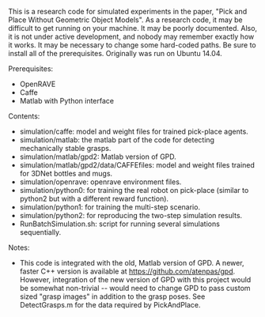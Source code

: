 This is a research code for simulated experiments in the paper, "Pick and Place Without Geometric Object Models". As a research code, it may be difficult to get running on your machine. It may be poorly documented. Also, it is not under active development, and nobody may remember exactly how it works. It may be necessary to change some hard-coded paths. Be sure to install all of the prerequisites. Originally was run on Ubuntu 14.04.

Prerequisites:
 - OpenRAVE
 - Caffe
 - Matlab with Python interface

Contents:
 - simulation/caffe: model and weight files for trained pick-place agents.
 - simulation/matlab: the matlab part of the code for detecting mechanically stable grasps.
 - simulation/matlab/gpd2: Matlab version of GPD.
 - simulation/matlab/gpd2/data/CAFFEfiles: model and weight files trained for 3DNet bottles and mugs.
 - simulation/openrave: openrave environment files.
 - simulation/python0: for training the real robot on pick-place (similar to python2 but with a different reward function).
 - simulation/python1: for training the multi-step scenario.
 - simulation/python2: for reproducing the two-step simulation results.
 - RunBatchSimulation.sh: script for running several simulations sequentially.
 
Notes:
 - This code is integrated with the old, Matlab version of GPD. A newer, faster C++ version is available at https://github.com/atenpas/gpd. However, integration of the new version of GPD with this project would be somewhat non-trivial -- would need to change GPD to pass custom sized "grasp images" in addition to the grasp poses. See DetectGrasps.m for the data required by PickAndPlace.
